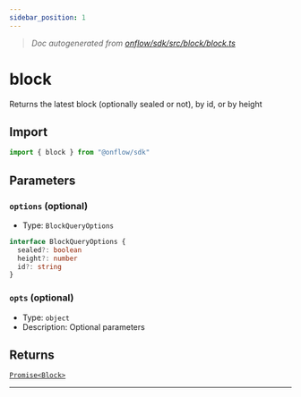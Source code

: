 ```yaml
---
sidebar_position: 1
---
```


> _Doc autogenerated from [onflow/sdk/src/block/block.ts](https://github.com/onflow/fcl-js/tree/master/packages/sdk/src/block/block.ts)_

# block

Returns the latest block (optionally sealed or not), by id, or by height

## Import

```typescript
import { block } from "@onflow/sdk"
```


## Parameters

### `options` (optional)
- Type: `BlockQueryOptions`

```typescript
interface BlockQueryOptions {
  sealed?: boolean
  height?: number
  id?: string
}
```

### `opts` (optional)
- Type: `object`
- Description: Optional parameters



## Returns

[`Promise<Block>`](../types#block)


---